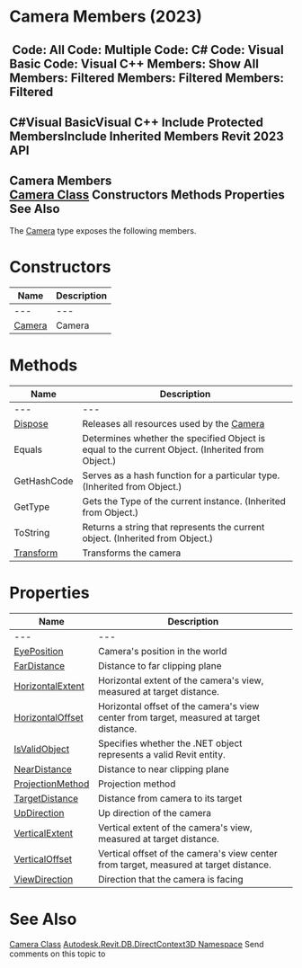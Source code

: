 # Camera Members (2023)

﻿
 Code: All Code: Multiple Code: C# Code: Visual Basic Code: Visual C++  Members: Show All Members: Filtered Members: Filtered Members: Filtered   
---  
C#Visual BasicVisual C++
Include Protected MembersInclude Inherited Members
Revit 2023 API  
---  
Camera Members  
[Camera Class](7dc3bf8e-227d-376a-a6fd-bf172a7c5714.md "Camera Class") Constructors Methods Properties See Also  
---  
The [Camera](7dc3bf8e-227d-376a-a6fd-bf172a7c5714.md "Camera Class") type exposes the following members.
# Constructors
| Name | Description |
| --- | --- |
| --- | --- | --- |
| [Camera](f0d9f236-0d6a-f325-2ec3-cf694c6a6560.md "Camera Constructor") | Camera |

# Methods
| Name | Description |
| --- | --- |
| --- | --- | --- |
| [Dispose](dbf01f3b-636f-e168-8898-e81baeb004e5.md "Dispose Method") | Releases all resources used by the [Camera](7dc3bf8e-227d-376a-a6fd-bf172a7c5714.md "Camera Class") |
| Equals | Determines whether the specified Object is equal to the current Object. (Inherited from Object.) |
| GetHashCode | Serves as a hash function for a particular type.  (Inherited from Object.) |
| GetType | Gets the Type of the current instance. (Inherited from Object.) |
| ToString | Returns a string that represents the current object. (Inherited from Object.) |
| [Transform](55d95805-c475-dc0a-ef47-ff2b9d19f8b6.md "Transform Method") | Transforms the camera |

# Properties
| Name | Description |
| --- | --- |
| --- | --- | --- |
| [EyePosition](9c936ff2-5f8f-67c9-d6d6-a812bd281289.md "EyePosition Property") | Camera's position in the world |
| [FarDistance](3126882b-4f3b-e39a-5f0a-e0977b240567.md "FarDistance Property") | Distance to far clipping plane |
| [HorizontalExtent](0fe649b8-ea43-2e8f-65e2-5b7bb12a2ff2.md "HorizontalExtent Property") | Horizontal extent of the camera's view, measured at target distance. |
| [HorizontalOffset](a8acbc57-e0dd-2eba-7b3f-8c09ed08fc1c.md "HorizontalOffset Property") | Horizontal offset of the camera's view center from target, measured at target distance. |
| [IsValidObject](0ec6f5ea-a720-2188-07a8-3f7437e3e8fe.md "IsValidObject Property") | Specifies whether the .NET object represents a valid Revit entity. |
| [NearDistance](3855ba19-2bbe-8d4e-cb40-18d406937d6b.md "NearDistance Property") | Distance to near clipping plane |
| [ProjectionMethod](7ef444fb-891e-7100-f702-ba5d09d4a607.md "ProjectionMethod Property") | Projection method |
| [TargetDistance](117eb5fa-ef4b-cf08-ff5b-d8b0b2abb6be.md "TargetDistance Property") | Distance from camera to its target |
| [UpDirection](4bfed310-45bd-aeed-23ed-c49098809d2a.md "UpDirection Property") | Up direction of the camera |
| [VerticalExtent](66010980-e3e8-a408-8054-de8faaa6f142.md "VerticalExtent Property") | Vertical extent of the camera's view, measured at target distance. |
| [VerticalOffset](fe847d33-a2bc-7564-df22-1d325a62eab0.md "VerticalOffset Property") | Vertical offset of the camera's view center from target, measured at target distance. |
| [ViewDirection](d0770725-ebf6-25e8-25c6-fca07fb1516c.md "ViewDirection Property") | Direction that the camera is facing |

# See Also
[Camera Class](7dc3bf8e-227d-376a-a6fd-bf172a7c5714.md "Camera Class")
[Autodesk.Revit.DB.DirectContext3D Namespace](f4ba10f0-55ea-5344-173b-688405391794.md "Autodesk.Revit.DB.DirectContext3D Namespace")
Send comments on this topic to 